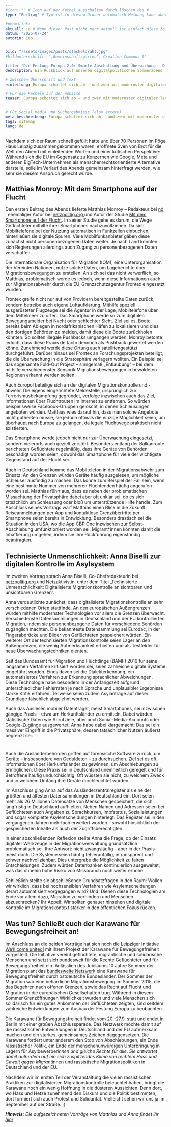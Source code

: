 ```yaml
---
#icon: "" # Icon auf der Kachel ausschalten durch löschen des #
type: "Beitrag" # Typ ist in diesem Ordner automatsch Meldung kann aber hier überschrieben werden z.B. mit "Veröffentlichung" - der Typ erscheint in der Kachel

#permalink: 
aktuell: ja # Wenn dieser Post nicht mehr aktuell ist einfach diese Zeile mit # auskommentieren
datum: "2025-07-24"
autorin: Leo


bild: "/assets/images/posts/stacheldraht.jpg"
#bildunterschrift: "„Gemeinschaftsgarten“, Creative Commons 0"

title: "Die Festung Europa 2.0: Smarte Abschottung und Überwachung - Digitalpolitischer Sommerabend"
description: Ein Rückblick auf unseren digitalpolitischen Sommerabend

# Zwischen Überschrift und Text
einleitung: Europa schottet sich ab – und zwar mit modernster digitaler Technologie. An diesem digitalpolitischen Sommerabend haben wir uns in verschiedenen Beiträgen den Entwicklungen digitalisierter Migrationskontrollle gewidmet. Um ein Zeichen gegen die menschenverachtenden Tendenzen zu setzen, waren auch Leipziger Initiativen eingeladen, die sich für Bewegungsfreiheit und die Rechte Geflüchteter einsetzen

# Für die Kacheln auf der Website
teaser: Europa schottet sich ab – und zwar mit modernster digitaler Technologie. An diesem digitalpolitischen Sommerabend haben wir uns in verschiedenen Beiträgen den Entwicklungen digitalisierter Migrationskontrollle gewidmet. Ein Rückblick.


# Für Social media und Suchergebnisse (also extern)
meta_beschreibung: Europa schottet sich ab – und zwar mit modernster digitaler Technologie. An diesem digitalpolitischen Sommerabend haben wir uns in verschiedenen Beiträgen den Entwicklungen digitalisierter Migrationskontrollle gewidmet. Ein Rückblick.
tags: sitemap
lang: de
---
```



Nachdem sich der Raum schnell gefüllt hatte und über 70 Personen im Pöge Haus Leipzig zusammengekommen waren, eröffnete Sven von Brot für die Welt den Abend mit einleitenden Worten und einer kritischen Perspektive: Während sich die EU im Gegensatz zu Konzernen wie Google, Meta und anderen BigTech-Unternehmen als menschenrechtsorientierte Alternative darstelle, solle im Verlauf des Abends gemeinsam hinterfragt werden, wie sehr sie diesem Anspruch gerecht würde.

<h2 class="h4">Matthias Monroy: Mit dem Smartphone auf der Flucht</h2>

Den ersten Beitrag des Abends lieferte Matthias Monroy – Redakteur bei <a href= “https://www.nd-aktuell.de/“nd> nd </a>, ehemaliger Autor bei <a href = “https://netzpolitik.org/“> netzpolitig.org </a> und Autor der Studie <a href=“https://www.brot-fuer-die-welt.de/mit-dem-smartphone-auf-der-flucht/“> Mit dem Smartphone auf der Flucht</a>. 
In seiner Studie gehe es darum, die Wege Geflüchteter mithilfe ihrer Smartphones nachzuvollziehen. Da sich Mobiltelefone bei der Nutzung automatisch in Funkzellen einbuchen, hinterließen sie digitale Spuren. Viele Mobilfunkanbieter gäben diese zunächst nicht personenbezogenen Daten weiter. Je nach Land könnten sich Regierungen allerdings auch Zugang zu personenbezogenen Daten verschaffen.

Die Internationale Organisation für Migration (IOM), eine Unterorganisation der Vereinten Nationen, nutze solche Daten, um Lageberichte über Migrationsbewegungen zu erstellen. An sich sei das nicht verwerflich, so Matthias, problematisch werde es jedoch, wenn diese Informationen auch zur Migrationsabwehr durch die EU-Grenzschutzagentur Frontex eingesetzt würden.

Frontex greife nicht nur auf von Providern bereitgestellte Daten zurück, sondern betreibe auch eigene Luftaufklärung. Mithilfe speziell ausgerüsteter Flugzeuge sei die Agentur in der Lage, Mobiltelefone über dem Mittelmeer zu orten. Das Smartphone werde so zum digitalen Bewegungsmelder bei Nacht oder schlechter Sicht. Ziel sei es, Boote bereits beim Ablegen in nordafrikanischen Häfen zu lokalisieren und dies den dortigen Behörden zu melden, damit diese die Boote zurückholen könnten. So sollten illegale Pushbacks umgangen werden. Monroy betonte jedoch, dass diese Praxis de facto dennoch als Pushback gewertet werden könne.
Zunehmend werde diese Ortung auch satellitengestützt durchgeführt. Darüber hinaus sei Frontex an Forschungsprojekten beteiligt, die die Überwachung in die Stratosphäre verlagern wollten. Ein Beispiel sei das sogenannte Fold-Out Project – sinngemäß „Entlaubung“ – bei dem mithilfe verschiedenster Sensorik Migrationsbewegungen in bewaldeten Regionen erkannt werden sollten.

Auch Europol beteilige sich an der digitalen Migrationskontrolle und -abwehr. Die eigens eingerichtete Meldestelle, ursprünglich zur Terrorismusbekämpfung gegründet, verfolge inzwischen auch das Ziel, Informationen über Fluchtrouten im Internet zu entfernen. So würden beispielsweise Facebook-Gruppen gelöscht, in denen Schleusungen angeboten würden. Matthias wies darauf hin, dass man solche Angebote nicht gutheißen müsse, sie jedoch oftmals die einzige Möglichkeit seien, um überhaupt nach Europa zu gelangen, da legale Fluchtwege praktisch nicht existierten.

Das Smartphone werde jedoch nicht nur zur Überwachung eingesetzt, sondern vielerorts auch gezielt zerstört. Besonders entlang der Balkanroute berichteten Geflüchtete regelmäßig, dass ihre Geräte von Behörden beschädigt worden seien, obwohl das Smartphone für viele der wichtigste Gegenstand auf der Flucht sei.


Auch in Deutschland komme das Mobiltelefon in der Migrationsabwehr zum Einsatz: An den Grenzen würden Geräte häufig ausgelesen, um mögliche Schleuser ausfindig zu machen. Das könne zum Beispiel der Fall sein, wenn eine bestimmte Nummer von mehreren Flüchtenden häufig angerufen worden sei. Matthias führt aus, dass es neben der problematischen Missachtung der Privatsphäre dabei aber oft unklar sei, ob es sich tatsächlich um Schleusung oder bloß um unterstützende Hilfe handle.
Zum Abschluss seines Vortrags warf Matthias einen Blick in die Zukunft: Reiseanmeldungen per App und kontaktlose Grenzübertritte per Smartphone seien bereits in Entwicklung. Besonders drastisch sei die Situation in den USA, wo die App CBP One inzwischen zur Selbst-Abschiebung umfunktioniert worden sei. Migrant*innen könnten damit die Inhaftierung umgehen, indem sie ihre Rückführung eigenständig beantragten.


<h2 class="h4">Technisierte Unmenschlichkeit: Anna Biselli zur digitalen Kontrolle im Asylsystem</h2>

Im zweiten Vortrag sprach Anna Biselli, Co-Chefredakteurin bei <a href= “https://netzpolitik.org/“> netzpolitig.org </a> und Netzaktivistin, unter dem Titel „Technisierte Unmenschlichkeit: Digitalisierte Migrationskontrolle an sichtbaren und unsichtbaren Grenzen“.

Anna verdeutlichte zunächst, dass digitalisierte Migrationskontrolle an sehr verschiedenen Orten stattfinde. An den europäischen Außengrenzen würden mithilfe modernster Technologien vor allem die Grenzen überwacht. Verschiedenste Datensammlungen in Deutschland und der EU kontrollierten Migration, indem sie personenbezogene Daten für verschiedene Behörden zugänglich machten. Die bekannteste Datensammlung sei Eurodac, in der Fingerabdrücke und Bilder von Geflüchteten gespeichert würden. Ein weiterer Ort der technisierten Migrationskontrolle seien Lager an den Außengrenzen, die wenig Aufmerksamkeit erhielten und als Testfelder für neue Überwachungstechniken dienten.

Seit das Bundesamt für Migration und Flüchtlinge (BAMF) 2016 für seine langsamen Verfahren kritisiert worden sei, seien zahlreiche digitale Systeme eingeführt worden. Eines davon sei die Dialekterkennung, ein automatisiertes Verfahren zur Erkennung sprachlicher Abweichungen. Diese Technologie habe besonders in der Anfangszeit aufgrund unterschiedlicher Fehlerraten je nach Sprache und unplausibler Ergebnisse starke Kritik erfahren. Teilweise seien zudem Asylanträge auf dieser Grundlage fälschlich abgelehnt worden.

Auch das Auslesen mobiler Datenträger, meist Smartphones, sei inzwischen gängige Praxis – etwa um Herkunftsländer zu ermitteln. Dabei würden statistische Daten wie Anrufziele, aber auch Social-Media-Accounts oder Google-Zugänge ausgewertet. Anna habe dabei klargemacht: Das sei ein massiver Eingriff in die Privatsphäre, dessen tatsächlicher Nutzen äußerst begrenzt sei.
#
Auch die Ausländerbehörden griffen auf forensische Software zurück, um Geräte – insbesondere von Geduldeten – zu durchsuchen. Ziel sei es oft, Informationen über Herkunftsländer zu gewinnen, um Abschiebungen zu ermöglichen. Diese Praxis sei in Deutschland uneinheitlich geregelt und für Betroffene häufig undurchsichtig. Oft wüssten sie nicht, zu welchem Zweck und in welchem Umfang ihre Geräte durchleuchtet würden.

Im Anschluss ging Anna auf das Ausländerzentralregister als eine der größten und ältesten Datensammlungen in Deutschland ein. Dort seien mehr als 26 Millionen Datensätze von Menschen gespeichert, die sich langfristig in Deutschland aufhielten. Neben Namen und Adressen seien bei Geflüchteten auch Angaben zu Sprachkursen, Impfstatus, Sozialleistungen und sogar komplette Asylentscheidungen hinterlegt. Das Register sei in den vergangenen Jahren mehrfach erweitert worden – sowohl hinsichtlich der gespeicherten Inhalte als auch der Zugriffsberechtigten.

In einer abschließenden Reflexion stellte Anna die Frage, ob der Einsatz digitaler Werkzeuge in der Migrationsverwaltung grundsätzlich problematisch sei. Ihre Antwort: nicht zwangsläufig – aber in der Praxis meist doch. Die Systeme seien häufig fehleranfällig, intransparent und schwer nachvollziehbar. Dies untergrabe die Möglichkeit zu fairen Entscheidungen. Zudem würden Datenbanken kontinuierlich ausgeweitet, was das ohnehin hohe Risiko von Missbrauch noch weiter erhöhe.

Schließlich stellte sie abschließende Grundsatzfragen in den Raum: Wollen wir wirklich, dass bei hochsensiblen Verfahren wie Asylentscheidungen derart automatisiert vorgegangen wird? Und: Dienen diese Technologien am Ende vor allem dazu, Migration zu verhindern und Menschen abzuschrecken? Ihr Appell: Wir sollten genauer hinsehen und digitale Kontrolle im Migrationskontext stärker in den öffentlichen Fokus rücken.


<h2 class="h4">Was tun? Schließt euch der Karawane für Bewegungsfreiheit an!</h2>

Im Anschluss an die beiden Vorträge hat sich noch die Leipziger Initiative <a href= "https://wellcomeunited-leipzig.org/">We’ll come united!</a> mit ihrem Projekt der Karawane für Bewegungsfreiheit vorgestellt. Die Initiative vereint geflüchtete, migrantische und solidarische Menschen und setzt sich bundesweit für die Rechte Geflüchteter und für Bewegungsfreiheit ein. Anlässlich des Jubiläums 10 Jahre Sommer der Migration plant das <a href="https://www.welcome-united.org/de/">bundesweite Netzwerk</a> eine Karawane für Bewegungsfreiheit durch ostdeutsche Bundesländer. Der Sommer der Migration war eine beharrliche Migrationsbewegung im Sommer 2015, die das Begehren nach offenen Grenzen, sowie das Recht auf Flucht und Migration in die europäischen Gesellschaften trug. Während in diesem Sommer Grenzöffnungen Wirklichkeit wurden und viele Menschen sich solidarisch für ein gutes Ankommen der Geflüchteten zeigten, sind seitdem zahlreiche Entwicklungen zum Ausbau der Festung Europa zu beobachten. 

Die Karawane für Bewegungsfreiheit findet vom 20.-27.9. statt und endet in Berlin mit einer großen Abschlussparade. Das Netzwerk möchte damit auf die rassistischen Entwicklungen in Deutschland und der EU aufmerksam machen und ein starkes, gemeinsames Zeichen dagegensetzen. Die Karawane fordert unter anderem den Stop von Abschiebungen, ein Ende rassistischer Politik, ein Ende der menschenunwürdigen Unterbringung in Lagern für Asylbewerber*innen und gleiche Rechte für alle. Sie antwortet damit außerdem auf ein sich zuspitzendes Klima von rechtem Hass und Gewalt gegen Migrant*innen und rassistische Migrationspolitiken in Deutschland und der EU. 

Nachdem wir im ersten Teil der Veranstaltung die vielen rassistischen Praktiken zur digitalisierten Migrationskontrolle beleuchtet haben, bringt die Karawane noch ein wenig Hoffnung in die düsteren Aussichten. Denn dort, wo Hass und Hetze zunehmend den Diskurs und die Politik bestimmten, dort formiert sich auch Protest und Solidarität. Vielleicht sehen wir uns ja im September auf der Straße. ;)



***Hinweis:** Die aufgezeichneten Vorträge von Matthias und Anna findet ihr <a href="/stream/sommerabend-2025-07/">hier</a>*


